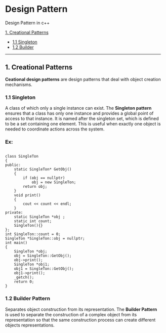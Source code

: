 # Design Pattern
Design Pattern in c++

[1. Creational Patterns](#1-creational-patterns)

 - [1.1 Singleton](#1.1-singleton)
 - [1.2 Builder](#1.2-builder)

-----------------------------------------------------------------------------------------------------------------------------------
<!-- toc -->
## 1. Creational Patterns ##
 **Ceational design patterns** are design patterns that deal with object creation mechanisms.
### 1.1 Singleton
 A class of which only a single instance can exist. The **Singleton pattern** ensures that a class has only one instance and provides a global point of access to that instance. It is named after the singleton set, which is defined to be a set containing one element. This is useful when exactly one object is needed to coordinate actions across the system. 
### Ex:
<pre><code>
class SingleTon
{
public:
	static SingleTon* GetObj()
	{
		if (obj == nullptr)
			obj = new SingleTon;
		return obj;
	}
	void print()
	{
		cout << count << endl;
	}
private:
	static SingleTon *obj ;
	static int count;
	SingleTon(){}
};
int SingleTon::count = 0;
SingleTon *SingleTon::obj = nullptr;
int main()
{
	SingleTon *obj;
	obj = SingleTon::GetObj();
	obj->print();
	SingleTon *obj1;
	obj1 = SingleTon::GetObj();
	obj1->print();
	_getch();
	return 0;
}
</code></pre>

### 1.2 Builder Pattern
  Separates object construction from its representation. The **Builder Pattern** is used to separate the construction of a complex object from its representation so that the same construction process can create different objects representations.

